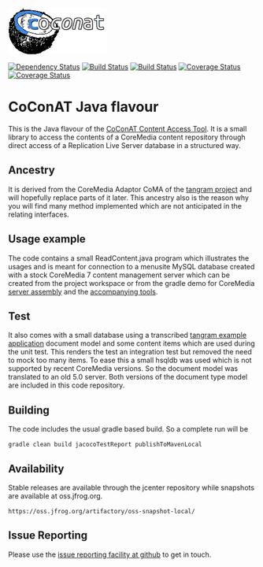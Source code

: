 ![CoConAT](https://raw.githubusercontent.com/mgoellnitz/coconat/master/template/coconat-small.png)

[![Dependency Status](https://www.versioneye.com/user/projects/554fbbe8f7db0da74e000154/badge.svg?style=flat)](https://www.versioneye.com/user/projects/554fbbe8f7db0da74e000154)
[![Build Status](https://travis-ci.org/mgoellnitz/coconat.java.svg?branch=master)](https://travis-ci.org/mgoellnitz/coconat.java)
[![Build Status](https://gitlab.com/coconat/coconat.java/badges/master/build.svg)](https://gitlab.com/mgoellnitz/coconat.java/pipelines)
[![Coverage Status](https://coveralls.io/repos/github/mgoellnitz/coconat.java/badge.svg?branch=master)](https://coveralls.io/github/mgoellnitz/coconat.java?branch=master)
[![Coverage Status](http://codecov.io/github/mgoellnitz/coconat.java/coverage.svg?branch=master)](https://codecov.io/gh/mgoellnitz/coconat.java)

# CoConAT Java flavour

This is the Java flavour of the [CoConAT Content Access Tool](http://mgoellnitz.github.io/coconat/).
It is a small library to access the contents of a CoreMedia content repository 
through direct access of  a Replication Live Server database in a structured 
way.

## Ancestry

It is derived from the CoreMedia Adaptor CoMA of the [tangram project](https://github.com/mgoellnitz/tangram)
and will hopefully replace parts of it later. This ancestry also is the reason 
why you will find many method implemented which are not anticipated in the 
relating interfaces.

## Usage example

The code contains a small ReadContent.java program which illustrates the usages 
and is meant for connection to a menusite MySQL database created with a stock 
CoreMedia 7 content management server which can be created from the project 
workspace or from the gradle demo for CoreMedia [server assembly](https://github.com/mgoellnitz/cm-cms-webapp)
and the [accompanying tools](https://github.com/mgoellnitz/cm-cms-tools).

## Test

It also comes with a small database using a transcribed [tangram example
application](https://github.com/mgoellnitz/tangram-examples) document model and
some content items which are used during the unit test. This renders the test an
integration test but removed the need to mock too many items. To ease this a 
small hsqldb was used which is not supported by recent CoreMedia versions. So 
the document model was translated to an old 5.0 server. Both versions of the 
document type model are included in this code repository.

## Building

The code includes the usual gradle based build. So a complete run will be

```
gradle clean build jacocoTestReport publishToMavenLocal
```

## Availability

Stable releases are available through the jcenter repository while snapshots are 
available at oss.jfrog.org.

```
https://oss.jfrog.org/artifactory/oss-snapshot-local/
```

## Issue Reporting

Please use the [issue reporting facility at github](https://github.com/mgoellnitz/coconat.java/issues) 
to get in touch.

